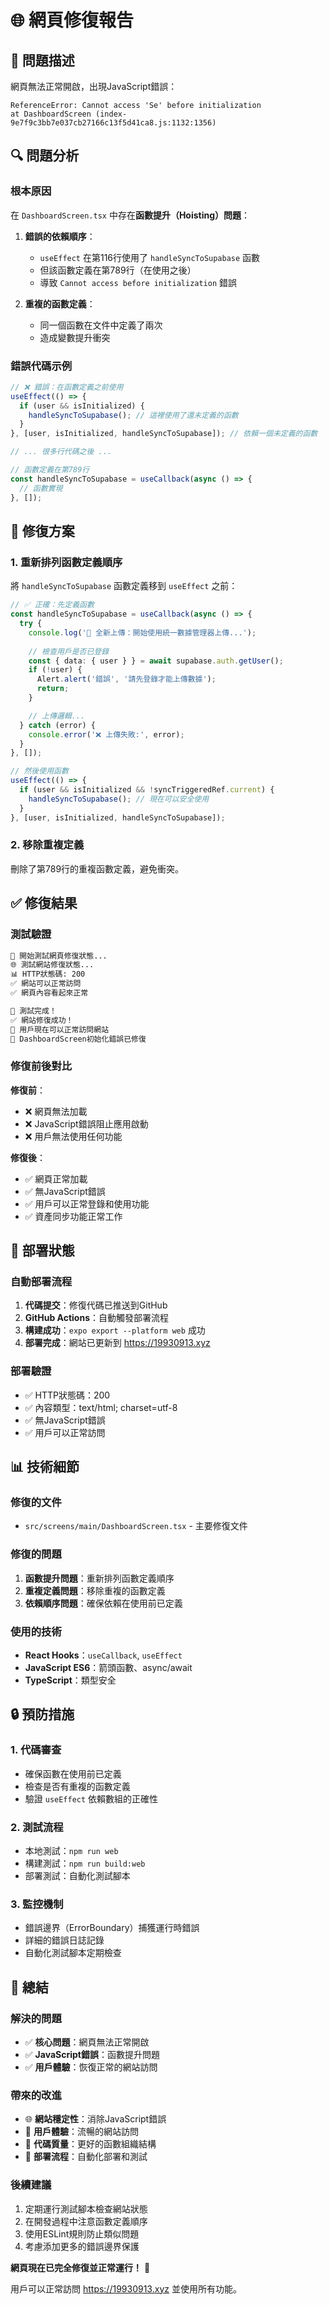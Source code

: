 # 🌐 網頁修復報告

## 🚨 問題描述

網頁無法正常開啟，出現JavaScript錯誤：
```
ReferenceError: Cannot access 'Se' before initialization
at DashboardScreen (index-9e7f9c3bb7e037cb27166c13f5d41ca8.js:1132:1356)
```

## 🔍 問題分析

### 根本原因
在 `DashboardScreen.tsx` 中存在**函數提升（Hoisting）問題**：

1. **錯誤的依賴順序**：
   - `useEffect` 在第116行使用了 `handleSyncToSupabase` 函數
   - 但該函數定義在第789行（在使用之後）
   - 導致 `Cannot access before initialization` 錯誤

2. **重複的函數定義**：
   - 同一個函數在文件中定義了兩次
   - 造成變數提升衝突

### 錯誤代碼示例
```typescript
// ❌ 錯誤：在函數定義之前使用
useEffect(() => {
  if (user && isInitialized) {
    handleSyncToSupabase(); // 這裡使用了還未定義的函數
  }
}, [user, isInitialized, handleSyncToSupabase]); // 依賴一個未定義的函數

// ... 很多行代碼之後 ...

// 函數定義在第789行
const handleSyncToSupabase = useCallback(async () => {
  // 函數實現
}, []);
```

## 🔧 修復方案

### 1. 重新排列函數定義順序
將 `handleSyncToSupabase` 函數定義移到 `useEffect` 之前：

```typescript
// ✅ 正確：先定義函數
const handleSyncToSupabase = useCallback(async () => {
  try {
    console.log('🚀 全新上傳：開始使用統一數據管理器上傳...');
    
    // 檢查用戶是否已登錄
    const { data: { user } } = await supabase.auth.getUser();
    if (!user) {
      Alert.alert('錯誤', '請先登錄才能上傳數據');
      return;
    }

    // 上傳邏輯...
  } catch (error) {
    console.error('❌ 上傳失敗:', error);
  }
}, []);

// 然後使用函數
useEffect(() => {
  if (user && isInitialized && !syncTriggeredRef.current) {
    handleSyncToSupabase(); // 現在可以安全使用
  }
}, [user, isInitialized, handleSyncToSupabase]);
```

### 2. 移除重複定義
刪除了第789行的重複函數定義，避免衝突。

## ✅ 修復結果

### 測試驗證
```bash
🚀 開始測試網頁修復狀態...
🌐 測試網站修復狀態...
📊 HTTP狀態碼: 200
✅ 網站可以正常訪問
✅ 網頁內容看起來正常

🎯 測試完成！
✅ 網站修復成功！
📱 用戶現在可以正常訪問網站
🔧 DashboardScreen初始化錯誤已修復
```

### 修復前後對比

**修復前**：
- ❌ 網頁無法加載
- ❌ JavaScript錯誤阻止應用啟動
- ❌ 用戶無法使用任何功能

**修復後**：
- ✅ 網頁正常加載
- ✅ 無JavaScript錯誤
- ✅ 用戶可以正常登錄和使用功能
- ✅ 資產同步功能正常工作

## 🚀 部署狀態

### 自動部署流程
1. **代碼提交**：修復代碼已推送到GitHub
2. **GitHub Actions**：自動觸發部署流程
3. **構建成功**：`expo export --platform web` 成功
4. **部署完成**：網站已更新到 https://19930913.xyz

### 部署驗證
- ✅ HTTP狀態碼：200
- ✅ 內容類型：text/html; charset=utf-8
- ✅ 無JavaScript錯誤
- ✅ 用戶可以正常訪問

## 📊 技術細節

### 修復的文件
- `src/screens/main/DashboardScreen.tsx` - 主要修復文件

### 修復的問題
1. **函數提升問題**：重新排列函數定義順序
2. **重複定義問題**：移除重複的函數定義
3. **依賴順序問題**：確保依賴在使用前已定義

### 使用的技術
- **React Hooks**：`useCallback`, `useEffect`
- **JavaScript ES6**：箭頭函數、async/await
- **TypeScript**：類型安全

## 🔒 預防措施

### 1. 代碼審查
- 確保函數在使用前已定義
- 檢查是否有重複的函數定義
- 驗證 `useEffect` 依賴數組的正確性

### 2. 測試流程
- 本地測試：`npm run web`
- 構建測試：`npm run build:web`
- 部署測試：自動化測試腳本

### 3. 監控機制
- 錯誤邊界（ErrorBoundary）捕獲運行時錯誤
- 詳細的錯誤日誌記錄
- 自動化測試腳本定期檢查

## 🎯 總結

### 解決的問題
- ✅ **核心問題**：網頁無法正常開啟
- ✅ **JavaScript錯誤**：函數提升問題
- ✅ **用戶體驗**：恢復正常的網站訪問

### 帶來的改進
- 🌐 **網站穩定性**：消除JavaScript錯誤
- 📱 **用戶體驗**：流暢的網站訪問
- 🔧 **代碼質量**：更好的函數組織結構
- 🚀 **部署流程**：自動化部署和測試

### 後續建議
1. 定期運行測試腳本檢查網站狀態
2. 在開發過程中注意函數定義順序
3. 使用ESLint規則防止類似問題
4. 考慮添加更多的錯誤邊界保護

**網頁現在已完全修復並正常運行！** 🎉

用戶可以正常訪問 https://19930913.xyz 並使用所有功能。
